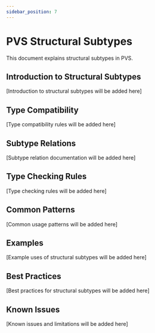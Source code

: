 ```yaml
---
sidebar_position: 7
---
```


# PVS Structural Subtypes

This document explains structural subtypes in PVS.

## Introduction to Structural Subtypes

[Introduction to structural subtypes will be added here]

## Type Compatibility

[Type compatibility rules will be added here]

## Subtype Relations

[Subtype relation documentation will be added here]

## Type Checking Rules

[Type checking rules will be added here]

## Common Patterns

[Common usage patterns will be added here]

## Examples

[Example uses of structural subtypes will be added here]

## Best Practices

[Best practices for structural subtypes will be added here]

## Known Issues

[Known issues and limitations will be added here] 